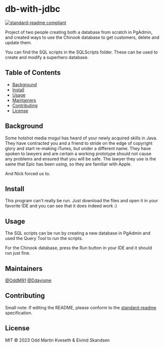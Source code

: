 # db-with-jdbc

[![standard-readme compliant](https://img.shields.io/badge/standard--readme-OK-green.svg?style=flat-square)](https://github.com/RichardLitt/standard-readme)

Project of two people creating both a database from scratch in PgAdmin, and created ways to use the Chinook database to get customers, delete and update them. 

You can find the SQL scripts in the SQLScripts folder. These can be used to create and modify a superhero database.

## Table of Contents

- [Background](#background)
- [Install](#install)
- [Usage](#usage)
- [Maintainers](#maintainers)
- [Contributing](#contributing)
- [License](#license)

## Background

Some hotshot media mogul has heard of your newly acquired skills in Java. They have contracted you and a friend to
stride on the edge of copyright glory and start re-making iTunes, but under a different name. They have spoken to
lawyers and are certain a working prototype should not cause any problems and ensured that you will be safe. The
lawyer they use is the same that Epic has been using, so they are familiar with Apple. 

And Nick forced us to. 

## Install

This program can't really be run. Just download the files and open it in your favorite IDE and you can see that it does indeed work :)

## Usage

The SQL scripts can be run by creating a new database in PgAdmin and used the Query Tool to run the scripts. 

For the Chinook database, press the Run button in your IDE and it should run just fine. 

## Maintainers

[@OddM91](https://github.com/OddM91)
[@Ddayisme](https://github.com/Ddayisme)

## Contributing

Small note: If editing the README, please conform to the [standard-readme](https://github.com/RichardLitt/standard-readme) specification.

## License

MIT © 2023 Odd Martin Kveseth & Eivind Skandsen
